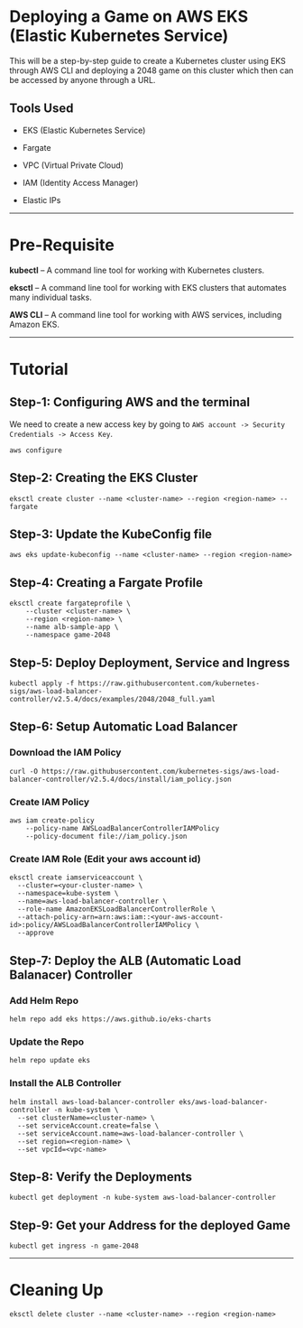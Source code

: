 # Deploying a Game on AWS EKS (Elastic Kubernetes Service)
This will be a step-by-step guide to create a Kubernetes cluster using EKS through AWS CLI and deploying a 2048 game on this cluster which then can be accessed by anyone through a URL.

## Tools Used

* EKS (Elastic Kubernetes Service)

* Fargate

* VPC (Virtual Private Cloud)

* IAM (Identity Access Manager)

* Elastic IPs
---

# Pre-Requisite
**kubectl** – A command line tool for working with Kubernetes clusters.

**eksctl** – A command line tool for working with EKS clusters that automates many individual tasks.

**AWS CLI** – A command line tool for working with AWS services, including Amazon EKS.

---

# Tutorial

## Step-1: Configuring AWS and the terminal
We need to create a new access key by going to `AWS account -> Security Credentials -> Access Key`.

```
aws configure
```

## Step-2: Creating the EKS Cluster
```
eksctl create cluster --name <cluster-name> --region <region-name> --fargate
```

## Step-3: Update the KubeConfig file
```
aws eks update-kubeconfig --name <cluster-name> --region <region-name>
```

## Step-4: Creating a Fargate Profile

```
eksctl create fargateprofile \
    --cluster <cluster-name> \
    --region <region-name> \
    --name alb-sample-app \
    --namespace game-2048
```

## Step-5: Deploy Deployment, Service and Ingress

```
kubectl apply -f https://raw.githubusercontent.com/kubernetes-sigs/aws-load-balancer-controller/v2.5.4/docs/examples/2048/2048_full.yaml
```

## Step-6: Setup Automatic Load Balancer

### Download the IAM Policy
```
curl -O https://raw.githubusercontent.com/kubernetes-sigs/aws-load-balancer-controller/v2.5.4/docs/install/iam_policy.json
```
### Create IAM Policy
```
aws iam create-policy 
    --policy-name AWSLoadBalancerControllerIAMPolicy 
    --policy-document file://iam_policy.json
```
### Create IAM Role (Edit your aws account id)
```
eksctl create iamserviceaccount \
  --cluster=<your-cluster-name> \
  --namespace=kube-system \
  --name=aws-load-balancer-controller \
  --role-name AmazonEKSLoadBalancerControllerRole \
  --attach-policy-arn=arn:aws:iam::<your-aws-account-id>:policy/AWSLoadBalancerControllerIAMPolicy \
  --approve
```

## Step-7: Deploy the ALB (Automatic Load Balanacer) Controller

### Add Helm Repo
```
helm repo add eks https://aws.github.io/eks-charts
```
### Update the Repo
```
helm repo update eks
```
### Install the ALB Controller
```
helm install aws-load-balancer-controller eks/aws-load-balancer-controller -n kube-system \
  --set clusterName=<cluster-name> \
  --set serviceAccount.create=false \
  --set serviceAccount.name=aws-load-balancer-controller \
  --set region=<region-name> \
  --set vpcId=<vpc-name>
```

## Step-8: Verify the Deployments

```
kubectl get deployment -n kube-system aws-load-balancer-controller
```

## Step-9: Get your Address for the deployed Game

```
kubectl get ingress -n game-2048
```

---
# Cleaning Up
```
eksctl delete cluster --name <cluster-name> --region <region-name>
```




















